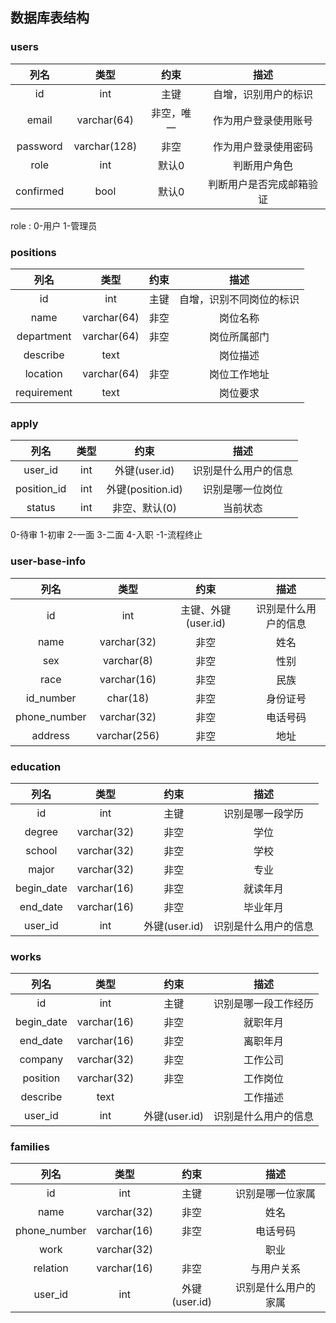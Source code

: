 ## 数据库表结构

### users

|   列名    |     类型     |    约束    |           描述           |
| :-------: | :----------: | :--------: | :----------------------: |
|    id     |     int      |    主键    |   自增，识别用户的标识   |
|   email   | varchar(64)  | 非空，唯一 |   作为用户登录使用账号   |
| password  | varchar(128) |    非空    |   作为用户登录使用密码   |
|   role    |     int      |   默认0    |       判断用户角色       |
| confirmed |     bool     |   默认0    | 判断用户是否完成邮箱验证 |

role : 0-用户	1-管理员

### positions

|    列名     |    类型     | 约束 |           描述           |
| :---------: | :---------: | :--: | :----------------------: |
|     id      |     int     | 主键 | 自增，识别不同岗位的标识 |
|    name     | varchar(64) | 非空 |         岗位名称         |
| department  | varchar(64) | 非空 |       岗位所属部门       |
|  describe   |    text     |      |         岗位描述         |
|  location   | varchar(64) | 非空 |       岗位工作地址       |
| requirement |    text     |      |         岗位要求         |

### apply

|    列名    | 类型 |       约束       |         描述         |
| :--------: | :--: | :--------------: | :------------------: |
|   user_id   | int  |  外键(user.id)   | 识别是什么用户的信息 |
| position_id | int  | 外键(position.id) |   识别是哪一位岗位   |
|   status   | int  |  非空、默认(0)   |       当前状态       |

0-待审	1-初审	2-一面	3-二面	4-入职	-1-流程终止

### user-base-info

|     列名     |     类型     |        约束         |         描述         |
| :----------: | :----------: | :-----------------: | :------------------: |
|      id      |     int      | 主键、外键(user.id) | 识别是什么用户的信息 |
|     name     | varchar(32)  |        非空         |         姓名         |
|     sex      |  varchar(8)  |        非空         |         性别         |
|     race     | varchar(16)  |        非空         |         民族         |
|  id_number   |   char(18)   |        非空         |       身份证号       |
| phone_number | varchar(32)  |        非空         |       电话号码       |
|   address    | varchar(256) |        非空         |         地址         |

### education

|     列名     |     类型     |        约束         |         描述         |
| :----------: | :----------: | :-----------------: | :------------------: |
| id | int | 主键 | 识别是哪一段学历 |
| degree | varchar(32) | 非空 | 学位 |
| school | varchar(32) | 非空 | 学校 |
| major | varchar(32) | 非空 | 专业 |
| begin_date | varchar(16) | 非空 | 就读年月 |
| end_date | varchar(16) | 非空 | 毕业年月 |
| user_id | int  |   外键(user.id)    | 识别是什么用户的信息 |

### works

|    列名    | 类型 | 约束 |         描述         |
| :--------: | :--: | :--: | :------------------: |
|     id     | int  | 主键 | 识别是哪一段工作经历 |
| begin_date | varchar(16) | 非空 |       就职年月       |
| end_date | varchar(16) | 非空 | 离职年月 |
| company | varchar(32) | 非空 | 工作公司 |
| position | varchar(32) | 非空 | 工作岗位 |
| describe | text |  | 工作描述 |
| user_id | int | 外键(user.id) | 识别是什么用户的信息 |


### families

|     列名     |    类型     |     约束      |         描述         |
| :----------: | :---------: | :-----------: | :------------------: |
|      id      |     int     |     主键      |   识别是哪一位家属   |
|     name     | varchar(32) |     非空      |         姓名         |
| phone_number | varchar(16) |     非空      |       电话号码       |
|     work     | varchar(32) |               |         职业         |
|   relation   | varchar(16) |     非空      |      与用户关系      |
|   user_id    |     int     | 外键(user.id) | 识别是什么用户的家属 |

